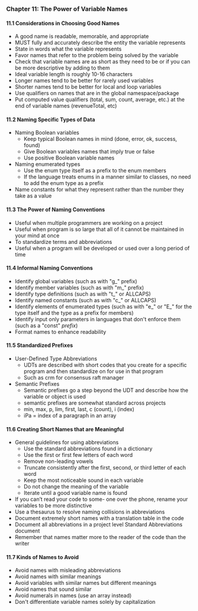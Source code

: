 ### Chapter 11: The Power of Variable Names

#### 11.1 Considerations in Choosing Good Names
* A good name is readable, memorable, and appropriate
* MUST fully and accurately describe the entity the variable represents
* State in words what the variable represents
* Favor names that refer to the problem being solved by the variable
* Check that variable names are as short as they need to be or if you can be more descriptive by adding to them
* Ideal variable length is roughly 10-16 characters
* Longer names tend to be better for rarely used variables
* Shorter names tend to be better for local and loop variables
* Use qualifiers on names that are in the global namespace/package
* Put computed value qualifiers (total, sum, count, average, etc.) at the end of variable names (revenueTotal, etc)

#### 11.2 Naming Specific Types of Data
* Naming Boolean variables
  * Keep typical Boolean names in mind (done, error, ok, success, found)
  * Give Boolean variables names that imply true or false
  * Use positive Boolean variable names
* Naming enumerated types
  * Use the enum type itself as a prefix to the enum members
  * If the language treats enums in a manner similar to classes, no need to add the enum type as a prefix
* Name constants for what they represent rather than the number they take as a value

#### 11.3 The Power of Naming Conventions
* Useful when multiple programmers are working on a project
* Useful when program is so large that all of it cannot be maintained in your mind at once
* To standardize terms and abbreviations
* Useful when a program will be developed or used over a long period of time

#### 11.4 Informal Naming Conventions
* Identify global variables (such as with "g_" prefix)
* Identify member variables (such as with "m_" prefix)
* Identify type definitions (such as with "t_" or ALLCAPS)
* Identify named constants (such as with "c_" or ALLCAPS)
* Identify elements of enumerated types (such as with "e_" or "E_" for the type itself and the type as a prefix for members)
* Identify input only parameters in languages that don't enforce them (such as a "const" _prefix_)
* Format names to enhance readability

#### 11.5 Standardized Prefixes
* User-Defined Type Abbreviations
  * UDTs are described with short codes that you create for a specific program and then standardize on for use in that program
  * Such as crm for consensus raft manager
* Semantic Prefixes
  * Semantic prefixes go a step beyond the UDT and describe how the variable or object is used
  * semantic prefixes are somewhat standard across projects
  * min, max, p, lim, first, last, c (count), i (index)
  * iPa = index of a paragraph in an array

#### 11.6 Creating Short Names that are Meaningful
* General guidelines for using abbreviations
  * Use the standard abbreviations found in a dictionary
  * Use the first or first few letters of each word
  * Remove non-leading vowels
  * Truncate consistently after the first, second, or third letter of each word
  * Keep the most noticeable sound in each variable
  * Do not change the meaning of the variable
  * Iterate until a good variable name is found
* If you can’t read your code to some- one over the phone, rename your variables to be more distinctive 
* Use a thesaurus to resolve naming collisions in abbreviations
* Document extremely short names with a translation table in the code
* Document all abbreviations in a project level Standard Abbreviations document
* Remember that names matter more to the reader of the code than the writer

#### 11.7 Kinds of Names to Avoid
* Avoid names with misleading abbreviations
* Avoid names with similar meanings
* Avoid variables with similar names but different meanings
* Avoid names that sound similar
* Avoid numerals in names (use an array instead)
* Don't differentiate variable names solely by capitalization
